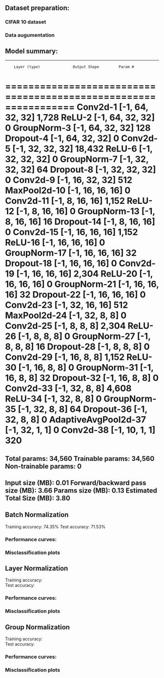 ## Dataset preparation:

### CIFAR 10 dataset
### Data augumentation
## Model summary:
----------------------------------------------------------------
        Layer (type)               Output Shape         Param #
================================================================
            Conv2d-1           [-1, 64, 32, 32]           1,728
              ReLU-2           [-1, 64, 32, 32]               0
         GroupNorm-3           [-1, 64, 32, 32]             128
           Dropout-4           [-1, 64, 32, 32]               0
            Conv2d-5           [-1, 32, 32, 32]          18,432
              ReLU-6           [-1, 32, 32, 32]               0
         GroupNorm-7           [-1, 32, 32, 32]              64
           Dropout-8           [-1, 32, 32, 32]               0
            Conv2d-9           [-1, 16, 32, 32]             512
        MaxPool2d-10           [-1, 16, 16, 16]               0
           Conv2d-11            [-1, 8, 16, 16]           1,152
             ReLU-12            [-1, 8, 16, 16]               0
        GroupNorm-13            [-1, 8, 16, 16]              16
          Dropout-14            [-1, 8, 16, 16]               0
           Conv2d-15           [-1, 16, 16, 16]           1,152
             ReLU-16           [-1, 16, 16, 16]               0
        GroupNorm-17           [-1, 16, 16, 16]              32
          Dropout-18           [-1, 16, 16, 16]               0
           Conv2d-19           [-1, 16, 16, 16]           2,304
             ReLU-20           [-1, 16, 16, 16]               0
        GroupNorm-21           [-1, 16, 16, 16]              32
          Dropout-22           [-1, 16, 16, 16]               0
           Conv2d-23           [-1, 32, 16, 16]             512
        MaxPool2d-24             [-1, 32, 8, 8]               0
           Conv2d-25              [-1, 8, 8, 8]           2,304
             ReLU-26              [-1, 8, 8, 8]               0
        GroupNorm-27              [-1, 8, 8, 8]              16
          Dropout-28              [-1, 8, 8, 8]               0
           Conv2d-29             [-1, 16, 8, 8]           1,152
             ReLU-30             [-1, 16, 8, 8]               0
        GroupNorm-31             [-1, 16, 8, 8]              32
          Dropout-32             [-1, 16, 8, 8]               0
           Conv2d-33             [-1, 32, 8, 8]           4,608
             ReLU-34             [-1, 32, 8, 8]               0
        GroupNorm-35             [-1, 32, 8, 8]              64
          Dropout-36             [-1, 32, 8, 8]               0
AdaptiveAvgPool2d-37             [-1, 32, 1, 1]               0
           Conv2d-38             [-1, 10, 1, 1]             320
================================================================
Total params: 34,560
Trainable params: 34,560
Non-trainable params: 0
----------------------------------------------------------------
Input size (MB): 0.01
Forward/backward pass size (MB): 3.66
Params size (MB): 0.13
Estimated Total Size (MB): 3.80
----------------------------------------------------------------


## Batch Normalization
Training accuracy: 74.35%
Test accuracy: 71.53%
### Performance curves:
### Misclassification plots

## Layer Normalization
Training accuracy:  
Test accuracy:
### Performance curves:
### Misclassification plots

## Group Normalization
Training accuracy:  
Test accuracy:
### Performance curves:
### Misclassification plots
